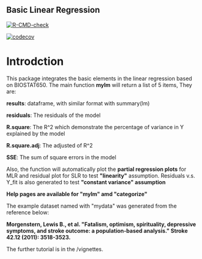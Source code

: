 ## Basic Linear Regression 
<!-- badges: start -->
  [![R-CMD-check](https://github.com/cyclopenta/mylinear/workflows/R-CMD-check/badge.svg)](https://github.com/cyclopenta/mylinear/actions)
  <!-- badges: end -->
<!-- badges: start -->
  [![codecov](https://codecov.io/gh/cyclopenta/mylinear/branch/main/graph/badge.svg?token=9HR9PMXG0M)](https://codecov.io/gh/cyclopenta/mylinear)
  <!-- badges: end -->

# Introdction  
This package integrates the basic elements in the linear regression based on BIOSTAT650. The main function **mylm** will return a list of 5 items, They are:  
  
**results**: dataframe, with similar format with summary(lm)  
  
**residuals**: The residuals of the model  
  
**R.square**: The R^2 which demonstrate the percentage of variance in Y explained by the model  
  
**R.square.adj**: The adjusted of R^2  
  
**SSE**: The sum of square errors in the model  
  
Also, the function will automatically plot the **partial regression plots** for MLR and residual plot for SLR to test **"linearity"** assumption. Residuals v.s. Y_fit is also generated to test **"constant variance" assumption**  
  
**Help pages are available for "mylm" amd "categorize"**  
  
The example dataset named with "mydata" was generated from the reference below:  
  
**Morgenstern, Lewis B., et al. "Fatalism, optimism, spirituality, depressive symptoms, and stroke outcome: a population-based analysis." Stroke 42.12 (2011): 3518-3523.**  

The further tutorial is in the /vignettes.
